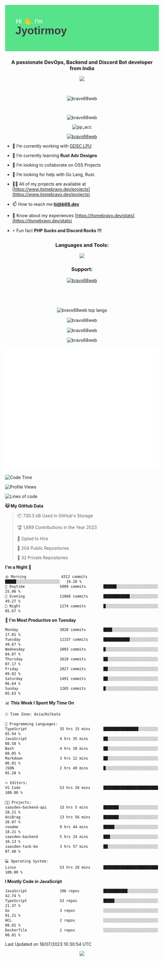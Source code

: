 <p align="center"><img src="header.png"></p>
<h3 align="center">A passionate DevOps, Backend and Discord Bot developer from India</h3>

<p align="center"><a href="https://discord.com/users/457039372009865226"><img src="https://lanyard-profile-readme.vercel.app/api/457039372009865226"></a></p>
                           
<br>
<p align="center"> <img src="https://komarev.com/ghpvc/?username=bravo68web&label=Profile%20views&color=0e75b6&style=flat" alt="bravo68web" /> </p>
<br>


<p align="center"><img src="https://github-profile-trophy.vercel.app/?username=bravo68web&theme=discord&column=3&row=2" alt="bravo68web" /> </p>
<p align="center"><img src="https://osu-embed.b68dev.xyz/pp_acc" alt="pp_acc" /> </p>

<p align="center"> <a href="https://twitter.com/bravo68web" target="blank"><img src="https://img.shields.io/twitter/follow/bravo68web?logo=twitter&style=for-the-badge" alt="bravo68web" /></a> </p>

- 🔭 I’m currently working with [GDSC LPU](https://gdsclpu.live/)

- 🌱 I’m currently learning **Rust Adv Designs**

- 👯 I’m looking to collaborate on OSS Projects

- 🤝 I’m looking for help with Go Lang, Rust.

- 👨‍💻 All of my projects are available at [https://www.itsmebravo.dev/projects](https://www.itsmebravo.dev/projects)

<!-- - 💬 Ask me about **DF Techs** -->

- 📫 How to reach me **hi@b68.dev**

- 📄 Know about my experiences [https://itsmebravo.dev/stats](https://itsmebravo.dev/stats)

- ⚡ Fun fact **PHP Sucks and Discord Rocks !!!**

<h3 align="center">Languages and Tools:</h3>
<p align="center"> 
<img src="https://skillicons.dev/icons?i=aws,bash,c,cs,cpp,cloudflare,css,dart,devto,discord,bots,docker,electron,ember,emotion,express,fastapi,figma,firebase,flask,gcp,git,github,githubactions,go,gitlab,graphql,heroku,html,ai,ipfs,js,jest,linux,md,mastodon,mongodb,neovim,netlify,nextjs,nginx,nodejs,postgres,postman,powershell,py,react,redis,regex,replit,rocket,rust,sqlite,mysql,stackoverflow,styledcomponents,supabase,sentry,solidity,svg,tailwind,tauri,twitter,ts,unity,v,vercel,vim,vite,wasm,webpack,workers&perline=8&theme=dark" />
</p>

<h3 align="center">Support:</h3>
<p align="center"><a href="https://www.buymeacoffee.com/bravo68web"> <img align="center" src="https://cdn.buymeacoffee.com/buttons/v2/default-yellow.png" height="50" width="210" alt="bravo68web" /></a></p><br><br>
<br>

<p align="center"> <img align="center" src="https://github-readme-stats-sync.vercel.app/api/top-langs?username=bravo68web&count_private=true&show_icons=true&theme=radical&border_radius=10&&langs_count=10&layout=compact" alt="bravo68web top langs" /></p>

<p align="center"> <img align="center" src="https://github-readme-stats-sync.vercel.app/api?username=bravo68web&count_private=true&show_icons=true&theme=radical&border_radius=10" alt="bravo68web" /></p>

<p align="center"> <img align="center" src="https://github-readme-streak-stats.herokuapp.com?user=bravo68web&theme=dracula&hide_border=true" alt="bravo68web" /></p>

<p align="center"> <img align="center" src="https://github-readme-stats-sync.vercel.app/api/wakatime?username=bravo68web&count_private=true&show_icons=true&theme=aura_dark&border_radius=10&&langs_count=10&layout=compact" alt="bravo68web" /></p>

<p align="center"><img src="https://raw.githubusercontent.com/BRAVO68WEB/BRAVO68WEB/master/github-metrics.svg"></p>

<!--START_SECTION:waka-->
![Code Time](http://img.shields.io/badge/Code%20Time-5%2C149%20hrs%2015%20mins-blue)

![Profile Views](http://img.shields.io/badge/Profile%20Views-32-blue)

![Lines of code](https://img.shields.io/badge/From%20Hello%20World%20I%27ve%20Written-63.0%20million%20lines%20of%20code-blue)

**🐱 My GitHub Data** 

> 📦 730.3 kB Used in GitHub's Storage 
 > 
> 🏆 1,889 Contributions in the Year 2023
 > 
> 💼 Opted to Hire
 > 
> 📜 204 Public Repositories 
 > 
> 🔑 32 Private Repositories 
 > 
**I'm a Night 🦉** 

```text
🌞 Morning                4312 commits        █████░░░░░░░░░░░░░░░░░░░░   19.20 % 
🌆 Daytime                5809 commits        ██████░░░░░░░░░░░░░░░░░░░   25.86 % 
🌃 Evening                11068 commits       ████████████░░░░░░░░░░░░░   49.27 % 
🌙 Night                  1274 commits        █░░░░░░░░░░░░░░░░░░░░░░░░   05.67 % 
```
📅 **I'm Most Productive on Tuesday** 

```text
Monday                   3820 commits        ████░░░░░░░░░░░░░░░░░░░░░   17.01 % 
Tuesday                  11157 commits       ████████████░░░░░░░░░░░░░   49.67 % 
Wednesday                1093 commits        █░░░░░░░░░░░░░░░░░░░░░░░░   04.87 % 
Thursday                 1610 commits        ██░░░░░░░░░░░░░░░░░░░░░░░   07.17 % 
Friday                   2027 commits        ██░░░░░░░░░░░░░░░░░░░░░░░   09.02 % 
Saturday                 1491 commits        ██░░░░░░░░░░░░░░░░░░░░░░░   06.64 % 
Sunday                   1265 commits        █░░░░░░░░░░░░░░░░░░░░░░░░   05.63 % 
```


📊 **This Week I Spent My Time On** 

```text
🕑︎ Time Zone: Asia/Kolkata

💬 Programming Languages: 
TypeScript               35 hrs 15 mins      ████████████████░░░░░░░░░   65.94 % 
JavaScript               4 hrs 35 mins       ██░░░░░░░░░░░░░░░░░░░░░░░   08.58 % 
Bash                     4 hrs 18 mins       ██░░░░░░░░░░░░░░░░░░░░░░░   08.05 % 
Markdown                 3 hrs 12 mins       ██░░░░░░░░░░░░░░░░░░░░░░░   06.01 % 
JSON                     2 hrs 49 mins       █░░░░░░░░░░░░░░░░░░░░░░░░   05.28 % 

🔥 Editors: 
VS Code                  53 hrs 28 mins      █████████████████████████   100.00 % 

🐱‍💻 Projects: 
saasden-backend-api      15 hrs 5 mins       ███████░░░░░░░░░░░░░░░░░░   28.21 % 
AniBrag                  13 hrs 56 mins      ███████░░░░░░░░░░░░░░░░░░   26.07 % 
readme                   9 hrs 44 mins       █████░░░░░░░░░░░░░░░░░░░░   18.21 % 
saasden-backend          5 hrs 24 mins       ███░░░░░░░░░░░░░░░░░░░░░░   10.13 % 
saasden-task-be          3 hrs 57 mins       ██░░░░░░░░░░░░░░░░░░░░░░░   07.40 % 

💻 Operating System: 
Linux                    53 hrs 28 mins      █████████████████████████   100.00 % 
```

**I Mostly Code in JavaScript** 

```text
JavaScript               106 repos           ███████████░░░░░░░░░░░░░░   42.74 % 
TypeScript               53 repos            █████░░░░░░░░░░░░░░░░░░░░   21.37 % 
Go                       3 repos             ░░░░░░░░░░░░░░░░░░░░░░░░░   01.21 % 
HCL                      2 repos             ░░░░░░░░░░░░░░░░░░░░░░░░░   00.81 % 
Dockerfile               2 repos             ░░░░░░░░░░░░░░░░░░░░░░░░░   00.81 % 
```




 Last Updated on 18/07/2023 10:30:54 UTC
<!--END_SECTION:waka-->

<p align="center"><img src="https://bravo68web.me/images/header_.png"></p>

